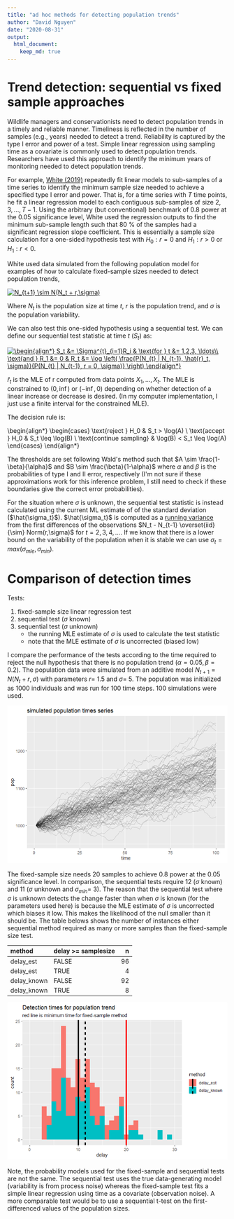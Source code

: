 ```yaml
---
title: "ad hoc methods for detecting population trends"
author: "David Nguyen"
date: "2020-08-31"
output:
  html_document:
    keep_md: true
---
```







# Trend detection: sequential vs fixed sample approaches
Wildlife managers and conservationists need to detect population trends in a timely and reliable manner. Timeliness is reflected in the number of samples (e.g., years) needed to detect a trend. Reliability is captured by the type I error and power of a test. Simple linear regression using sampling time as a covariate is commonly used to detect population trends. Researchers have used this approach to identify the minimum years of monitoring needed to detect population trends.

For example, [White (2019)](https://academic.oup.com/bioscience/article/69/1/40/5195956#129750432) repeatedly fit linear models to sub-samples of a time series to identify the minimum sample size needed to achieve a specified type I error and power. That is, for a time series with $T$ time points, he fit a linear regression model to each contiguous sub-samples of size $2, 3, \ldots, T-1$. Using the arbitrary (but conventional) benchmark of 0.8 power at the 0.05 significance level, White used the regression outputs to find the minimum sub-sample length such that 80 % of the samples had a significant regression slope coefficient. This is essentially a sample size calculation for a one-sided hypothesis test with $H_0: r = 0$ and $H_1: r > 0$ or $H_1: r < 0$.

White used data simulated from the following population model for examples of how to calculate fixed-sample sizes needed to detect population trends,
<!-- $$ N_{t+1} \sim N(N_t + r,\sigma), $$ -->
<a href="https://www.codecogs.com/eqnedit.php?latex=N_{t&plus;1}&space;\sim&space;N(N_t&space;&plus;&space;r,\sigma)" target="_blank"><img src="https://latex.codecogs.com/gif.latex?N_{t&plus;1}&space;\sim&space;N(N_t&space;&plus;&space;r,\sigma)" title="N_{t+1} \sim N(N_t + r,\sigma)" /></a>

Where $N_t$ is the population size at time $t$, $r$ is the population trend, and $\sigma$ is the population variability.

We can also test this one-sided hypothesis using a sequential test. We can define our sequential test statistic at time $t$ $(S_t)$ as:

<!-- \begin{align*} -->
<!-- S_t &= \Sigma^{t}_{i=1}R_i & \text{for } t &= 1,2,3, \ldots\\ -->
<!-- \text{and } R_1 &= 0 & R_t &= \log \left( \frac{P(N_{t} | N_{t-1}, \hat{r}_t, \sigma)}{P(N_{t} | N_{t-1}, r = 0, \sigma)} \right) -->
<!-- \end{align*} -->

<a href="https://www.codecogs.com/eqnedit.php?latex=\begin{align*}&space;S_t&space;&=&space;\Sigma^{t}_{i=1}R_i&space;&&space;\text{for&space;}&space;t&space;&=&space;1,2,3,&space;\ldots\\&space;\text{and&space;}&space;R_1&space;&=&space;0&space;&&space;R_t&space;&=&space;\log&space;\left(&space;\frac{P(N_{t}&space;|&space;N_{t-1},&space;\hat{r}_t,&space;\sigma)}{P(N_{t}&space;|&space;N_{t-1},&space;r&space;=&space;0,&space;\sigma)}&space;\right)&space;\end{align*}" target="_blank"><img src="https://latex.codecogs.com/gif.latex?\begin{align*}&space;S_t&space;&=&space;\Sigma^{t}_{i=1}R_i&space;&&space;\text{for&space;}&space;t&space;&=&space;1,2,3,&space;\ldots\\&space;\text{and&space;}&space;R_1&space;&=&space;0&space;&&space;R_t&space;&=&space;\log&space;\left(&space;\frac{P(N_{t}&space;|&space;N_{t-1},&space;\hat{r}_t,&space;\sigma)}{P(N_{t}&space;|&space;N_{t-1},&space;r&space;=&space;0,&space;\sigma)}&space;\right)&space;\end{align*}" title="\begin{align*} S_t &= \Sigma^{t}_{i=1}R_i & \text{for } t &= 1,2,3, \ldots\\ \text{and } R_1 &= 0 & R_t &= \log \left( \frac{P(N_{t} | N_{t-1}, \hat{r}_t, \sigma)}{P(N_{t} | N_{t-1}, r = 0, \sigma)} \right) \end{align*}" /></a>

$\hat{r}_t$ is the MLE of r computed from data points $X_1,\ldots,X_t$. The MLE is constrained to  $(0,\inf)$ or $(-\inf, 0)$ depending on whether detection of a linear increase or decrease is desired. (In my computer implementation, I just use a finite interval for the constrained MLE).

The decision rule is:

\begin{align*}
    \begin{cases}
      \text{reject } H_0  & S_t > \log(A) \\
      \text{accept } H_0 & S_t \leq \log(B) \\
      \text{continue sampling} & \log(B) < S_t  \leq  \log(A)  
    \end{cases}
\end{align*}

The thresholds are set following Wald's method such that $A \sim \frac{1-\beta}{\alpha}$ and $B \sim \frac{\beta}{1-\alpha}$ where $\alpha$ and $\beta$ is the probabilities of type I and II error, respectively (I'm not sure if these approximations work for this inference problem, I still need to check if these boundaries give the correct error probabilities).

For the situation where $\sigma$ is unknown, the sequential test statistic is instead calculated using the current ML estimate of of the standard deviation ($\hat{\sigma_t}$). $\hat{\sigma_t}$ is computed as a [running variance](https://www.johndcook.com/blog/standard_deviation/) from the first differences of the observations $N_t - N_{t-1} \overset{iid}{\sim} Norm(r,\sigma)$ for $t = 2,3,4,\ldots$. If we know that there is a lower bound on the variability of the population when it is stable we can use $\sigma_{t} = max \left( \sigma_{mle},\sigma_{min} \right)$.

# Comparison of detection times

Tests:

1. fixed-sample size linear regression test
1. sequential test ($\sigma$ known)
1. sequential test ($\sigma$ unknown)
    + the running MLE estimate of $\sigma$ is used to calculate the test statistic
    + note that the MLE estimate of $\sigma$ is uncorrected (biased low)

I compare the performance of the tests according to the time required to reject the null hypothesis that there is no population trend ($\alpha = 0.05, \beta=0.2$). The population data were simulated from an additive model $N_{t+1} = N(N_t + r,\sigma)$ with parameters $r =$ 1.5 and $\sigma =$ 5. The population was initialized as 1000 individuals and was run for 100 time steps. 100 simulations were used.

![](README_files/figure-html/unnamed-chunk-1-1.png)<!-- -->











The fixed-sample size needs 20 samples to achieve 0.8 power at the 0.05 significance level. In comparison, the sequential tests require 12 ($\sigma$ known) and 11 ($\sigma$ unknown and $\sigma_{min} =$ 3). The reason that the sequential test where $\sigma$ is unknown detects the change faster than when $\sigma$ is known (for the parameters used here) is because the MLE estimate of $\sigma$ is uncorrected which biases it low. This makes the likelihood of the null smaller than it should be. The table belows shows the number of instances either sequential method required as many or more samples than the fixed-sample size test.


|method      |delay >= samplesize |  n|
|:-----------|:-------------------|--:|
|delay_est   |FALSE               | 96|
|delay_est   |TRUE                |  4|
|delay_known |FALSE               | 92|
|delay_known |TRUE                |  8|

![](README_files/figure-html/unnamed-chunk-7-1.png)<!-- -->

Note, the probability models used for the fixed-sample and sequential tests are not the same. The sequential test uses the true data-generating model (variability is from process noise) whereas the fixed-sample test fits a simple linear regression using time as a covariate (observation noise). A more comparable test would be to use a sequential t-test on the first-differenced values of the population sizes. 





























